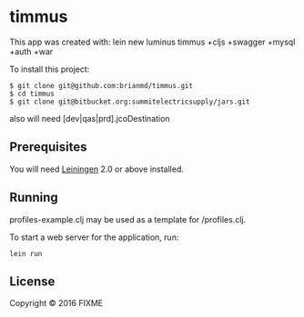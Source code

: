 # timmus

This app was created with:
   lein new luminus timmus +cljs +swagger +mysql +auth +war

To install this project:

    $ git clone git@github.com:brianmd/timmus.git
    $ cd timmus
    $ git clone git@bitbucket.org:summitelectricsupply/jars.git

  also will need [dev|qas|prd].jcoDestination


## Prerequisites

You will need [Leiningen][1] 2.0 or above installed.

[1]: https://github.com/technomancy/leiningen

## Running

profiles-example.clj may be used as a template for /profiles.clj.

To start a web server for the application, run:

    lein run

## License

Copyright © 2016 FIXME
